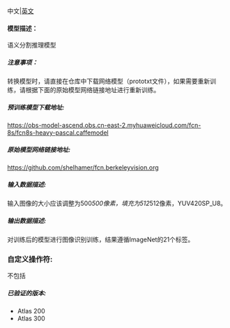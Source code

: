 ﻿中文|[英文](Readme.md)
#### 模型描述：

语义分割推理模型

##### 注意事项：
转换模型时，请直接在仓库中下载网络模型（prototxt文件），如果需要重新训练，请根据下面的原始模型网络链接地址进行重新训练。

##### 预训练模型下载地址:
https://obs-model-ascend.obs.cn-east-2.myhuaweicloud.com/fcn-8s/fcn8s-heavy-pascal.caffemodel

##### 原始模型网络链接地址:
https://github.com/shelhamer/fcn.berkeleyvision.org

##### 输入数据描述:

输入图像的大小应该调整为500*500像素，填充为512*512像素，YUV420SP_U8。

##### 输出数据描述:

对训练后的模型进行图像识别训练，结果遵循ImageNet的21个标签。
### 自定义操作符:
不包括

##### 已验证的版本:
- Atlas 200
- Atlas 300

